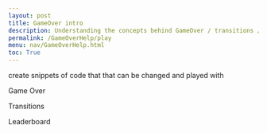```yaml
---
layout: post
title: GameOver intro
description: Understanding the concepts behind GameOver / transitions / and the leaderboard
permalink: /GameOverHelp/play
menu: nav/GameOverHelp.html
toc: True
---
```


create snippets of code that that can be changed and played with

Game Over

Transitions

Leaderboard
